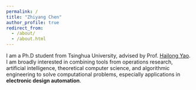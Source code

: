 ```yaml
---
permalink: /
title: "Zhiyang Chen"
author_profile: true
redirect_from: 
  - /about/
  - /about.html
---
```


I am a Ph.D student from Tsinghua University, advised by Prof. [Hailong Yao](https://scholar.google.com/citations?user=n0NwuegAAAAJ&hl=en). I am broadly interested in combining tools from operations research, artificial intelligence, theoretical computer science, and algorithmic engineering to solve computational problems, especially applications in **electronic design automation**.
